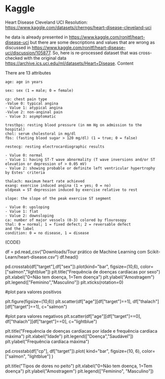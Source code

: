 # Kaggle
Heart Disease Cleveland UCI
Resolution: https://www.kaggle.com/datasets/cherngs/heart-disease-cleveland-uci

he data is already presented in https://www.kaggle.com/ronitf/heart-disease-uci but there are some descriptions and values that are wrong as discussed in https://www.kaggle.com/ronitf/heart-disease-uci/discussion/105877. So, here is re-processed dataset that was cross-checked with the original data https://archive.ics.uci.edu/ml/datasets/Heart+Disease.
Content

There are 13 attributes

    age: age in years
    
    sex: sex (1 = male; 0 = female)
    
    cp: chest pain type
    -Value 0: typical angina
    - Value 1: atypical angina
    -Value 2: non-anginal pain
    - Value 3: asymptomatic
    
    trestbps: resting blood pressure (in mm Hg on admission to the hospital)
    chol: serum cholestoral in mg/dl
    fbs: (fasting blood sugar > 120 mg/dl) (1 = true; 0 = false)
    
    restecg: resting electrocardiographic results
    
    - Value 0: normal
    - Value 1: having ST-T wave abnormality (T wave inversions and/or ST elevation or depression of > 0.05 mV)
    - Value 2: showing probable or definite left ventricular hypertrophy by Estes' criteria
    
    thalach: maximum heart rate achieved
    exang: exercise induced angina (1 = yes; 0 = no)
    oldpeak = ST depression induced by exercise relative to rest
    
    slope: the slope of the peak exercise ST segment
    
    - Value 0: upsloping
    - Value 1: flat
    - Value 2: downsloping
    ca: number of major vessels (0-3) colored by flourosopy
    thal: 0 = normal; 1 = fixed defect; 2 = reversable defect
    and the label
    condition: 0 = no disease, 1 = disease

(CODE)

df = pd.read_csv("Downloads/Tour prático de Machine Learning com Scikit-Learn/heart-disease.csv")
df.head()

pd.crosstab(df["target"],df["sex"]).plot(kind="bar",
figsize=(10,6),
color=["salmon","lightblue"])
plt.title("Frequência de doenças cardíacas por sexo")
plt.xlabel("0=Não tem doença, 1=Tem doença")
plt.ylabel("Amostragem")
plt.legend(["Feminino","Masculino"])
plt.xticks(rotation=0)

#plot para valores positivos

plt.figure(figsize=(10,6))
plt.scatter(df["age"][df["target"]==1],
            df["thalach"][df["target"]==1],
            c="salmon")

#plot para valores negativos
plt.scatter(df["age"][df["target"]==0],
            df["thalach"][df["target"]==0],
            c="lightblue")

plt.title("Frequência de doenças cardíacas por idade e frequência cardíaca máxima")
plt.xlabel("Idade")
plt.legend(["Doença","Saudável"])
plt.ylabel("Frequência cardíaca máxima")

pd.crosstab(df["cp"], df["target"]).plot(
    kind="bar",
    figsize=(10, 6),
    color=["salmon", "lightblue"]
)

plt.title("Tipos de dores no peito")
plt.xlabel("0=Não tem doença, 1=Tem doença")
plt.ylabel("Amostragem")
plt.legend(["Feminino", "Masculino"])






